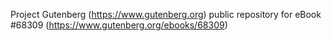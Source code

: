 Project Gutenberg (https://www.gutenberg.org) public repository for eBook #68309 (https://www.gutenberg.org/ebooks/68309)
